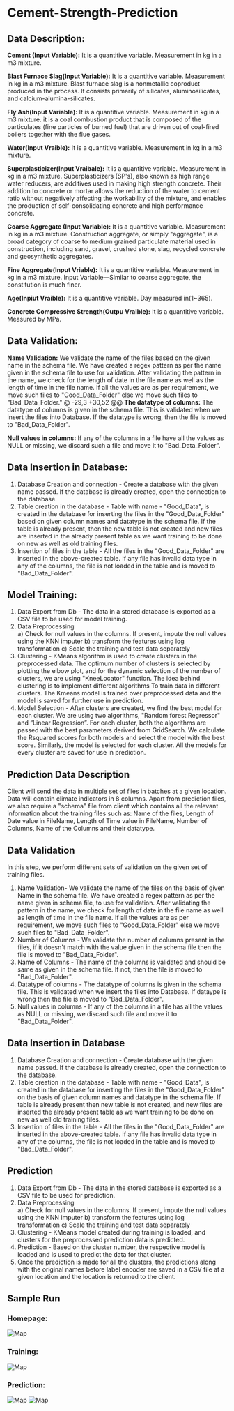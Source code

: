 # Cement-Strength-Prediction
## Data Description:

**Cement (Input Variable):** It is a quantitive variable. Measurement in kg in a m3 mixture.

**Blast Furnace Slag(Input Variable):** It is a quantitive variable. Measurement in kg in a m3 mixture. Blast furnace slag is a nonmetallic coproduct produced in the process. It consists primarily of silicates, aluminosilicates, and calcium-alumina-silicates.

**Fly Ash(Input Variable):** It is a quantitive variable. Measurement in kg in a m3 mixture. it is a coal combustion product that is composed of the particulates (fine particles of burned fuel) that are driven out of coal-fired boilers together with the flue gases.

**Water(Input Vraible):** It is a quantitive variable. Measurement in kg in a m3 mixture.

**Superplasticizer(Input Vraibale):** It is a quantitive variable. Measurement in kg in a m3 mixture. Superplasticizers (SP's), also known as high range water reducers, are additives used in making high strength concrete. Their addition to concrete or mortar allows the reduction of the water to cement ratio without negatively affecting the workability of the mixture, and enables the production of self-consolidating concrete and high performance concrete.

**Coarse Aggregate (Input Variable):** It is a quantitive variable. Measurement in kg in a m3 mixture. Construction aggregate, or simply "aggregate", is a broad category of coarse to medium grained particulate material used in construction, including sand, gravel, crushed stone, slag, recycled concrete and geosynthetic aggregates.

**Fine Aggregate(Input Vriable):** It is a quantitive variable. Measurement in kg in a m3 mixture. Input Variable—Similar to coarse aggregate, the constitution is much finer.

**Age(Inpiut Vraible):** It is a quantitive variable. Day measured in(1~365).

**Concrete Compressive Strength(Outpu Vraible):** It is a quantitive variable. Measured by MPa.

## Data Validation:

**Name Validation:** We validate the name of the files based on the given name in the schema file. We have created a regex pattern as per the name given in the schema file to use for validation. After validating the pattern in the name, we check for the length of date in the file name as well as the length of time in the file name. If all the values are as per requirement, we move such files to "Good_Data_Folder" else we move such files to "Bad_Data_Folder."
@ -29,3 +30,52 @@
**The datatype of columns:** The datatype of columns is given in the schema file. This is validated when we insert the files into Database. If the datatype is wrong, then the file is moved to "Bad_Data_Folder".

**Null values in columns:** If any of the columns in a file have all the values as NULL or missing, we discard such a file and move it to "Bad_Data_Folder".

## Data Insertion in Database:

1) Database Creation and connection - Create a database with the given name passed. If the database is already created, open the connection to the database.
3) Table creation in the database - Table with name - "Good_Data", is created in the database for inserting the files in the "Good_Data_Folder" based on given column names and datatype in the schema file. If the table is already present, then the new table is not created and new files are inserted in the already present table as we want training to be done on new as well as old training files.     
5) Insertion of files in the table - All the files in the "Good_Data_Folder" are inserted in the above-created table. If any file has invalid data type in any of the columns, the file is not loaded in the table and is moved to "Bad_Data_Folder".

## Model Training:

1) Data Export from Db - The data in a stored database is exported as a CSV file to be used for model training.
2) Data Preprocessing  
   a) Check for null values in the columns. If present, impute the null values using the KNN imputer
   b) transform the features using log transformation
   c) Scale the training and test data separately 
3) Clustering - KMeans algorithm is used to create clusters in the preprocessed data. The optimum number of clusters is selected by plotting the elbow plot, and for the dynamic selection of the number of clusters, we are using "KneeLocator" function. The idea behind clustering is to implement different algorithms
   To train data in different clusters. The Kmeans model is trained over preprocessed data and the model is saved for further use in prediction.
4) Model Selection - After clusters are created, we find the best model for each cluster. We are using two algorithms, "Random forest Regressor" and “Linear Regression”. For each cluster, both the algorithms are passed with the best parameters derived from GridSearch. We calculate the Rsquared scores for both models and select the model with the best score. Similarly, the model is selected for each cluster. All the models for every cluster are saved for use in prediction. 

## Prediction Data Description

Client will send the data in multiple set of files in batches at a given location. Data will contain climate indicators in 8 columns.
Apart from prediction files, we also require a "schema" file from client which contains all the relevant information about the training files such as:
Name of the files, Length of Date value in FileName, Length of Time value in FileName, Number of Columns, Name of the Columns and their datatype.

## Data Validation

In this step, we perform different sets of validation on the given set of training files.  
1) Name Validation- We validate the name of the files on the basis of given Name in the schema file. We have created a regex pattern as per the name given in schema file, to use for validation. After validating the pattern in the name, we check for length of date in the file name as well as length of time in the file name. If all the values are as per requirement, we move such files to "Good_Data_Folder" else we move such files to "Bad_Data_Folder". 
2) Number of Columns - We validate the number of columns present in the files, if it doesn't match with the value given in the schema file then the file is moved to "Bad_Data_Folder". 
3) Name of Columns - The name of the columns is validated and should be same as given in the schema file. If not, then the file is moved to "Bad_Data_Folder". 
4) Datatype of columns - The datatype of columns is given in the schema file. This is validated when we insert the files into Database. If dataype is wrong then the file is moved to "Bad_Data_Folder". 
5) Null values in columns - If any of the columns in a file has all the values as NULL or missing, we discard such file and move it to "Bad_Data_Folder".

## Data Insertion in Database 

1) Database Creation and connection - Create database with the given name passed. If the database is already created, open the connection to the database. 
2) Table creation in the database - Table with name - "Good_Data", is created in the database for inserting the files in the "Good_Data_Folder" on the basis of given column names and datatype in the schema file. If table is already present then new table is not created, and new files are inserted the already present table as we want training to be done on new as well old training files.     
3) Insertion of files in the table - All the files in the "Good_Data_Folder" are inserted in the above-created table. If any file has invalid data type in any of the columns, the file is not loaded in the table and is moved to "Bad_Data_Folder".

## Prediction 

1) Data Export from Db - The data in the stored database is exported as a CSV file to be used for prediction.
2) Data Preprocessing   
   a) Check for null values in the columns. If present, impute the null values using the KNN imputer
   b) transform the features using log transformation
   c) Scale the training and test data separately 
3) Clustering - KMeans model created during training is loaded, and clusters for the preprocessed prediction data is predicted.
4) Prediction - Based on the cluster number, the respective model is loaded and is used to predict the data for that cluster.
5) Once the prediction is made for all the clusters, the predictions along with the original names before label encoder are saved in a CSV file at a given location and the location is returned to the client.

## Sample Run

   ### Homepage:
   ![Map](https://github.com/das-ankur/Cement-Strength-Prediction/blob/28ffb61430e13327ed7ae5f6413e268762f6aff7/Sample_Run/homepage.jpg)
   ### Training:
   ![Map](https://github.com/das-ankur/Cement-Strength-Prediction/blob/28ffb61430e13327ed7ae5f6413e268762f6aff7/Sample_Run/Screenshot%202022-01-27%20122740.jpg)
   ### Prediction:
   ![Map](https://github.com/das-ankur/Cement-Strength-Prediction/blob/28ffb61430e13327ed7ae5f6413e268762f6aff7/Sample_Run/pred1.jpg)
   ![Map](https://github.com/das-ankur/Cement-Strength-Prediction/blob/main/Sample_Run/pred2.jpg)
